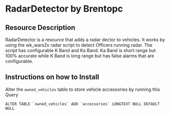 # RadarDetector by Brentopc

## Resource Description
RadarDetector is a resource that adds a radar dector to vehicles.  It works by using the wk_wars2x radar script to detect Officers running radar.  The script has configurable K Band and Ka Band.  Ka Band is short range but 100% accurate while K Band is long range but has false alarms that are configurable.

## Instructions on how to Install
Alter the `owned_vehicles` table to store vehicle accessories by running this Query

```ALTER TABLE `owned_vehicles` ADD `accessories` LONGTEXT NULL DEFAULT NULL```
